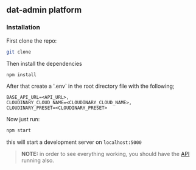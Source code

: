 ## dat-admin platform

### Installation

First clone the repo:

```bash
git clone
```

Then install the dependencies

```bash
npm install
```

After that create a '.env` in the root directory file with the following;

```
BASE_API_URL=<API_URL>,
CLOUDINARY_CLOUD_NAME=<CLOUDINARY_CLOUD_NAME>,
CLOUDINARY_PRESET=<CLOUDINARY_PRESET>
```

Now just run:

```bash
npm start
```

this will start a development server on `localhost:5000`

> **NOTE:** in order to see everything working, you should have the [API](https://github.com/Cusur2k18/diploma-admin-tool) running also.
